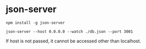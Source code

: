 # json-server

```base
npm install -g json-server
```
```base
json-server --host 0.0.0.0 --watch ./db.json --port 3001
```

If host is not passed, it cannot be accessed other than localhost.